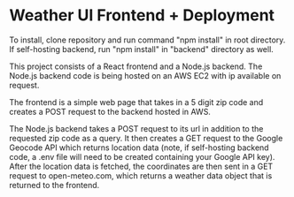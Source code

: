 # Weather UI Frontend + Deployment

To install, clone repository and run command "npm install" in root directory. If self-hosting backend, run "npm install" in "backend" directory as well.

This project consists of a React frontend and a Node.js backend. 
The Node.js backend code is being hosted on an AWS EC2 with ip available on request.

The frontend is a simple web page that takes in a 5 digit zip code and creates a POST request to the backend hosted in AWS.

The Node.js backend takes a POST request to its url in addition to the requested zip code as a query. It then creates a GET request to the Google Geocode API which returns location data (note, if self-hosting backend code, a .env file will need to be created containing your Google API key).
After the location data is fetched, the coordinates are then sent in a GET request to open-meteo.com, which returns a weather data object that is returned to the frontend.
